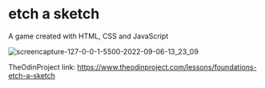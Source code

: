 # etch a sketch

A game created with HTML, CSS and JavaScript

![screencapture-127-0-0-1-5500-2022-09-06-13_23_09](https://user-images.githubusercontent.com/94912046/188625036-d04c92c2-b682-4271-9286-1df42f785953.png)

TheOdinProject link: https://www.theodinproject.com/lessons/foundations-etch-a-sketch
